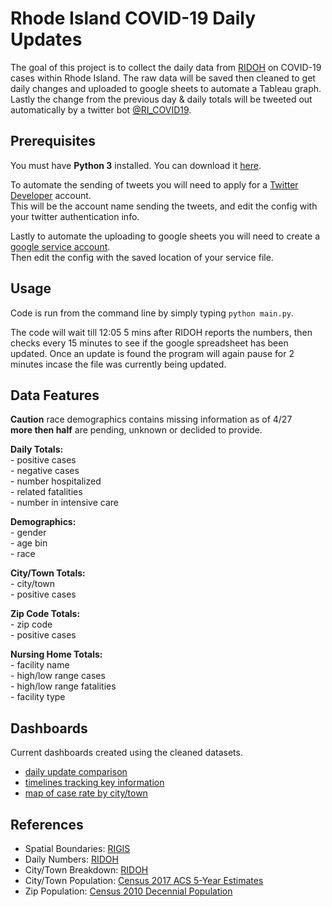 # Rhode Island COVID-19 Daily Updates

The goal of this project is to collect the daily data from [RIDOH](https://health.ri.gov/data/covid-19/) on COVID-19 cases within Rhode Island. The raw data will be saved then cleaned to get daily changes and uploaded to google sheets to automate a Tableau graph. Lastly the change from the previous day & daily totals will be tweeted out automatically by a twitter bot [@RI_COVID19](https://twitter.com/RI_COVID19/).

## Prerequisites

You must have **Python 3** installed.  You can download it
[here](https://www.python.org/downloads/).  

To automate the sending of tweets you will need to apply for a [Twitter Developer](https://developer.twitter.com/en) account.  
This will be the account name sending the tweets, and edit the config with your twitter authentication info.

Lastly to automate the uploading to google sheets you will need to create a [google service account](https://pygsheets.readthedocs.io/en/stable/authorization.html#service-account).  
Then edit the config with the saved location of your service file.

## Usage

Code is run from the command line by simply typing `python main.py`.

The code will wait till 12:05 5 mins after RIDOH reports the numbers, then checks every 15 minutes to see if the google spreadsheet has been updated. Once an update is found the program will again pause for 2 minutes incase the file was currently being updated.

## Data Features

**Caution** race demographics contains missing information as of 4/27  
**more then half** are pending, unknown or declided to provide.

**Daily Totals:**  
\- positive cases  
\- negative cases  
\- number hospitalized  
\- related fatalities  
\- number in intensive care  

**Demographics:**  
\- gender  
\- age bin  
\- race  

**City/Town Totals:**  
\- city/town  
\- positive cases

**Zip Code Totals:**  
\- zip code  
\- positive cases  

**Nursing Home Totals:**  
\- facility name  
\- high/low range cases  
\- high/low range fatalities  
\- facility type

## Dashboards

Current dashboards created using the cleaned datasets.
- [daily update comparison](https://ivizri.com/posts/2020/03/rhode-island-covid-19-cases/)
- [timelines tracking key information](https://ivizri.com/posts/2020/03/timeline-of-covid-19-cases/)
- [map of case rate by city/town](https://ivizri.com/posts/2020/03/covid-19-cases-by-location/)

## References

- Spatial Boundaries: [RIGIS](http://www.rigis.org/)
- Daily Numbers: [RIDOH](https://docs.google.com/spreadsheets/d/1n-zMS9Al94CPj_Tc3K7Adin-tN9x1RSjjx2UzJ4SV7Q/edit#gid=0)
- City/Town Breakdown: [RIDOH](https://docs.google.com/spreadsheets/d/1n-zMS9Al94CPj_Tc3K7Adin-tN9x1RSjjx2UzJ4SV7Q/edit#gid=1679077334)
- City/Town Population: [Census 2017 ACS 5-Year Estimates](https://factfinder.census.gov/faces/tableservices/jsf/pages/productview.xhtml)
- Zip Population: [Census 2010 Decennial Population](https://data.census.gov/cedsci/)